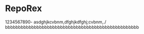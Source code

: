 # RepoRex
1234567890-
asdghjkcvbnm,dfghjkdfghj;cvbnm,./
bbbbbbbbbbbbbbbbbbbbbbbbbbbbbbbbbbbbbbbbbbbbbbbbbbb
